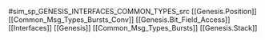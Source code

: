#sim_sp_GENESIS_INTERFACES_COMMON_TYPES_src
[[Genesis.Position]]
[[Common_Msg_Types_Bursts_Conv]]
[[Genesis.Bit_Field_Access]]
[[Interfaces]]
[[Genesis]]
[[Common_Msg_Types_Bursts]]
[[Genesis.Stack]]
